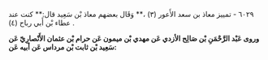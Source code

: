 ٦٠٢٩ - تمييز معاذ بن سعد الأَعور (٣) ،** وَقَال بعضهم معاذ بْن سَعِيد قال:** كنت عند عطاء بْن أَبي رباح (٤) .

**وروى عَبْد الرَّحْمَنِ بْن صَالِح الأزدي عَن مهدي بْن ميمون عَن حرام بْن عثمان الأَنْصارِيّ عَن سَعِيد بْن ثابت بْن مرداس عَن أبيه عَن:**